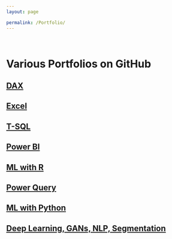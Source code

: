 ```yaml
---
layout: page

permalink: /Portfolio/
---
```

<br style="margin-top:10px">

<h1 class="w3-center"> Various Portfolios on GitHub</h1>
<div class=" w3-border-blue w3-round-jumbo">
<div class="w3-center">
<h2><a href="https://github.com/emmanuel-arize/DAX" target="_blank"> DAX</a></h2>
<h2><a href="https://github.com/emmanuel-arize/EXCEL-2016" target="_blank">Excel</a></h2>
<h2><a href="https://github.com/emmanuel-arize/T-SQL" target="_blank"> T-SQL</a></h2>
<h2><a href="https://github.com/emmanuel-arize/power-bi" target="_blank">Power BI</a></h2>

<h2><a href="https://github.com/emmanuel-arize/R" target="_blank"> ML with R</a></h2>

<h2><a href="https://github.com/emmanuel-arize/Power-Query" target="_blank"> Power Query</a></h2>
<h2><a href="https://github.com/emmanuel-arize/ml-with-python" target="_blank">ML with Python</a></h2>
<h2><a href="https://github.com/emmanuel-arize/deep-learning" target="_blank"> Deep Learning, GANs, NLP,
Segmentation</a></h2>





</div>

</div>
